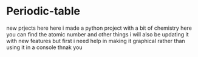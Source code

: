 # Periodic-table
new prjects here
here i made a python project with a bit of chemistry 
here you can find the atomic number and other things
i will also be updating it with new features
but first
i need help in making it graphical rather than using it in a console
thnak you
